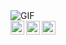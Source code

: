 <div>
<img align="left" alt="GIF" src="https://media.giphy.com/media/jtWT2bwqkndLgmQxOj/giphy.gif" />
</div>

<br/>

<div>
<a href="https://twitter.com/pam27jr">
  <img align="left" alt="Glyan | Twitter" width="22px" src="https://cdn.jsdelivr.net/npm/simple-icons@v3/icons/twitter.svg" />
</a>
<a href="https://www.linkedin.com/in/pamelajr/">
  <img align="left" alt="Glyan | Linkedin" width="22px" src="https://cdn.jsdelivr.net/npm/simple-icons@v3/icons/linkedin.svg" />
</a>
<a href="https://www.instagram.com/glyan27/">
  <img align="left" alt="Glyan | Instagram" width="22px" src="https://cdn.jsdelivr.net/npm/simple-icons@v3/icons/instagram.svg" />
</a>
</div>
<br />

<!--
**Glyan/Glyan** is a ✨ _special_ ✨ repository because its `README.md` (this file) appears on your GitHub profile.

Here are some ideas to get you started:

- 🔭 I’m currently working on ...
- 🌱 I’m currently learning ...
- 👯 I’m looking to collaborate on ...
- 🤔 I’m looking for help with ...
- 💬 Ask me about ...
- 📫 How to reach me: ...
- 😄 Pronouns: ...
- ⚡ Fun fact: ...
-->
